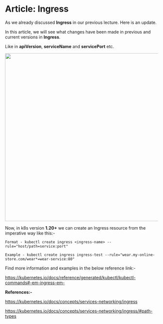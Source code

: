 # Article: Ingress

As we already discussed **Ingress** in our previous lecture. Here is an update.

In this article, we will see what changes have been made in previous and current versions in **Ingress**.

Like in **apiVersion**, **serviceName** and **servicePort** etc.

[<img class="alignnone wp-image-127032" src="../_resources/7bb94aeced4fc8f4eb868fed726de19d" alt="" width="552" height="341" srcset="https://kodekloud.com/wp-content/uploads/2021/08/1200736109541070.InaagGGYE8f31Jm2PTKH_height640-300x185.png 300w, https://kodekloud.com/wp-content/uploads/2021/08/1200736109541070.InaagGGYE8f31Jm2PTKH_height640-400x247.png 400w, https://kodekloud.com/wp-content/uploads/2021/08/1200736109541070.InaagGGYE8f31Jm2PTKH_height640-624x385.png 624w, https://kodekloud.com/wp-content/uploads/2021/08/1200736109541070.InaagGGYE8f31Jm2PTKH_height640-600x370.png 600w, https://kodekloud.com/wp-content/uploads/2021/08/1200736109541070.InaagGGYE8f31Jm2PTKH_height640.png 640w" sizes="(max-width: 552px) 100vw, 552px" style="box-sizing: border-box; height: auto; max-width: 100%; border: 0px; font-style: italic; vertical-align: bottom;">](https://kodekloud.com/wp-content/uploads/2021/08/1200736109541070.InaagGGYE8f31Jm2PTKH_height640.png)

Now, in k8s version **1.20+** we can create an Ingress resource from the imperative way like this:-

`Format - kubectl create ingress <ingress-name> --rule="host/path=service:port"`

`Example - kubectl create ingress ingress-test --rule="wear.my-online-store.com/wear*=wear-service:80"`

Find more information and examples in the below reference link:-

https://kubernetes.io/docs/reference/generated/kubectl/kubectl-commands#-em-ingress-em-

**References:-**

https://kubernetes.io/docs/concepts/services-networking/ingress

https://kubernetes.io/docs/concepts/services-networking/ingress/#path-types